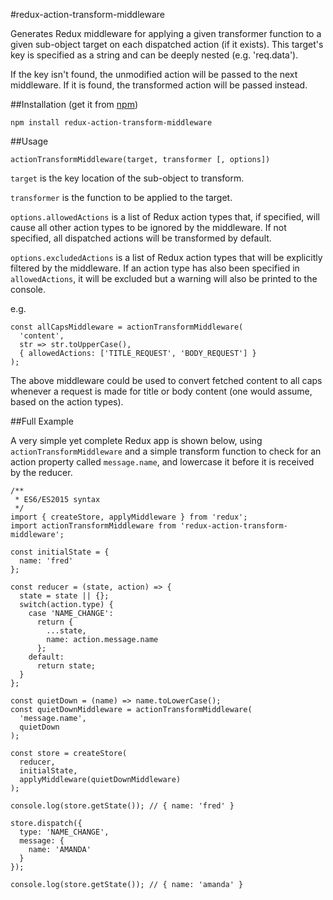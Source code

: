#redux-action-transform-middleware

Generates Redux middleware for applying a given transformer function to a given sub-object target on each dispatched action (if it exists). This target's key is specified as a string and can be deeply nested (e.g. 'req.data').

If the key isn't found, the unmodified action will be passed to the next middleware. If it is found, the transformed action will be passed instead.

##Installation (get it from [npm](https://www.npmjs.com/package/redux-action-transform-middleware))

```
npm install redux-action-transform-middleware
```

##Usage

```
actionTransformMiddleware(target, transformer [, options])
```

`target` is the key location of the sub-object to transform.

`transformer` is the function to be applied to the target.

`options.allowedActions` is a list of Redux action types that, if specified, will cause all other action types to be ignored by the middleware. If not specified, all dispatched actions will be transformed by default.

`options.excludedActions` is a list of Redux action types that will be explicitly filtered by the middleware. If an action type has also been specified in `allowedActions`, it will be excluded but a warning will also be printed to the console.

e.g.
```
const allCapsMiddleware = actionTransformMiddleware(
  'content',
  str => str.toUpperCase(),
  { allowedActions: ['TITLE_REQUEST', 'BODY_REQUEST'] }
);
```

The above middleware could be used to convert fetched content to all caps whenever a request is made for title or body content (one would assume, based on the action types).

##Full Example

A very simple yet complete Redux app is shown below, using `actionTransformMiddleware` and a simple transform function to check for an action property called `message.name`, and lowercase it before it is received by the reducer.

```
/**
 * ES6/ES2015 syntax
 */
import { createStore, applyMiddleware } from 'redux';
import actionTransformMiddleware from 'redux-action-transform-middleware';

const initialState = {
  name: 'fred'
};

const reducer = (state, action) => {
  state = state || {};
  switch(action.type) {
    case 'NAME_CHANGE':
      return {
        ...state,
        name: action.message.name
      };
    default:
      return state;
  }
};

const quietDown = (name) => name.toLowerCase();
const quietDownMiddleware = actionTransformMiddleware(
  'message.name',
  quietDown
);

const store = createStore(
  reducer,
  initialState,
  applyMiddleware(quietDownMiddleware)
);

console.log(store.getState()); // { name: 'fred' }

store.dispatch({
  type: 'NAME_CHANGE',
  message: {
    name: 'AMANDA'
  }
});

console.log(store.getState()); // { name: 'amanda' }

```
